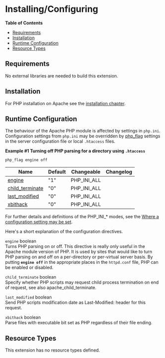Installing/Configuring
======================

**Table of Contents**

-   [Requirements](/apache/setup.html#Requirements)
-   [Installation](/apache/setup.html#Installation)
-   [Runtime Configuration](/apache/setup.html#Runtime%20Configuration)
-   [Resource Types](/apache/setup.html#Resource%20Types)

Requirements
------------

No external libraries are needed to build this extension.

Installation
------------

For PHP installation on Apache see the
<a href="/install.html" class="link">installation chapter</a>.

Runtime Configuration
---------------------

The behaviour of the Apache PHP module is affected by settings in
`php.ini`. Configuration settings from `php.ini` may be overridden by
<a href="/configuration/changes.html#configuration.changes.apache" class="link">php_flag</a>
settings in the server configuration file or local `.htaccess` files.

**Example \#1 Turning off PHP parsing for a directory using
`.htaccess`**

    php_flag engine off

| Name                                                           | Default | Changeable    | Changelog |
|----------------------------------------------------------------|---------|---------------|-----------|
| <a href="/apache/setup.html#" class="link">engine</a>          | "1"     | PHP\_INI\_ALL |           |
| <a href="/apache/setup.html#" class="link">child_terminate</a> | "0"     | PHP\_INI\_ALL |           |
| <a href="/apache/setup.html#" class="link">last_modified</a>   | "0"     | PHP\_INI\_ALL |           |
| <a href="/apache/setup.html#" class="link">xbithack</a>        | "0"     | PHP\_INI\_ALL |           |

For further details and definitions of the PHP\_INI\_\* modes, see the
<a href="/configuration/changes/modes.html" class="xref">Where a configuration setting may be set</a>.

Here's a short explanation of the configuration directives.

`engine` <span class="type">boolean</span>  
Turns PHP parsing on or off. This directive is really only useful in the
Apache module version of PHP. It is used by sites that would like to
turn PHP parsing on and off on a per-directory or per-virtual server
basis. By putting **`engine off`** in the appropriate places in the
`httpd.conf` file, PHP can be enabled or disabled.

`child_terminate` <span class="type">boolean</span>  
Specify whether PHP scripts may request child process termination on end
of request, see also <span
class="function">apache\_child\_terminate</span>.

`last_modified` <span class="type">boolean</span>  
Send PHP scripts modification date as Last-Modified: header for this
request.

`xbithack` <span class="type">boolean</span>  
Parse files with executable bit set as PHP regardless of their file
ending.

Resource Types
--------------

This extension has no resource types defined.
